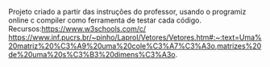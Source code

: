 Projeto criado a partir das instruções do professor, usando o programiz online c compiler como ferramenta de testar cada código.
Recursos:https://www.w3schools.com/c/
https://www.inf.pucrs.br/~pinho/LaproI/Vetores/Vetores.htm#:~:text=Uma%20matriz%20%C3%A9%20uma%20cole%C3%A7%C3%A3o,matrizes%20de%20uma%20s%C3%B3%20dimens%C3%A3o.
